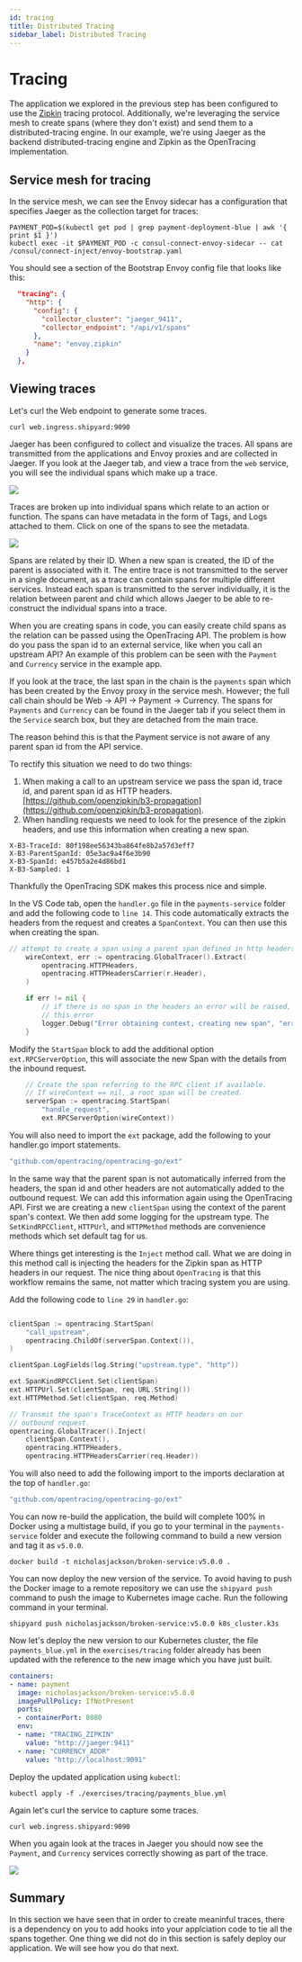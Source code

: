 ```yaml
---
id: tracing
title: Distributed Tracing
sidebar_label: Distributed Tracing
---
```


# Tracing

The application we explored in the previous step has been configured to use the [Zipkin](https://zipkin.io/) tracing protocol. Additionally, we're leveraging the service mesh to create spans (where they don't exist) and send them to a distributed-tracing engine. In our example, we're using Jaeger as the backend distributed-tracing engine and Zipkin as the OpenTracing implementation. 

## Service mesh for tracing
In the service mesh, we can see the Envoy sidecar has a configuration that specifies Jaeger as the collection target for traces:

```shell
PAYMENT_POD=$(kubectl get pod | grep payment-deployment-blue | awk '{ print $1 }')
kubectl exec -it $PAYMENT_POD -c consul-connect-envoy-sidecar -- cat /consul/connect-inject/envoy-bootstrap.yaml 

```

<p>
  <Terminal target="vscode.container.shipyard" shell="/bin/bash" workdir="/work" user="root" expanded/>
</p>

You should see a section of the Bootstrap Envoy config file that looks like this:

```json
  "tracing": {
    "http": {
      "config": {
        "collector_cluster": "jaeger_9411",
        "collector_endpoint": "/api/v1/spans"
      },
      "name": "envoy.zipkin"
    }
  },
```

## Viewing traces
Let's curl the Web endpoint to generate some traces.

```shell
curl web.ingress.shipyard:9090
```

<p>
  <Terminal target="vscode.container.shipyard" shell="/bin/bash" workdir="/work" user="root" expanded/>
</p>

Jaeger has been configured to collect and visualize the traces. All spans are transmitted from the applications and Envoy proxies and are collected in Jaeger. If you look at the Jaeger tab, and view a trace from the `web` service, you will see the individual spans which make up a trace.

![](images/tracing/web_1.png)

Traces are broken up into individual spans which relate to an action or function. The spans can have metadata in the form of Tags, and Logs attached to them. Click on one of the spans to see the metadata.

![](images/tracing/web_2.png)

Spans are related by their ID. When a new span is created, the ID of the parent is associated with it. The entire trace is not transmitted to the server in a single document, as a trace can contain spans for multiple different services. Instead each span is transmitted to the server individually, it is the relation between parent and child which allows Jaeger to be able to re-construct the individual spans into a trace.

When you are creating spans in code, you can easily create child spans as the relation can be passed using the OpenTracing API. The problem is how do you pass the span id to an external service, like when you call an upstream API? An example of this problem can be seen with the `Payment` and `Currency` service in the example app.

If you look at the trace, the last span in the chain is the `payments` span which has been created by the Envoy proxy in the service mesh. However; the full call chain should be Web -> API -> Payment -> Currency. The spans for `Payments` and `Currency` can be found in the Jaeger tab if you select them in the `Service` search box, but they are detached from the main trace.

The reason behind this is that the Payment service is not aware of any parent span id from the API service.

To rectify this situation we need to do two things: 

1. When making a call to an upstream service we pass the span id, trace id, and parent span id as HTTP headers. [https://github.com/openzipkin/b3-propagation](https://github.com/openzipkin/b3-propagation).
2. When handling requests we need to look for the presence of the zipkin headers, and use this information when creating a new span.
 
```
X-B3-TraceId: 80f198ee56343ba864fe8b2a57d3eff7
X-B3-ParentSpanId: 05e3ac9a4f6e3b90
X-B3-SpanId: e457b5a2e4d86bd1
X-B3-Sampled: 1
```

Thankfully the OpenTracing SDK makes this process nice and simple.

In the VS Code tab, open the `handler.go` file in the `payments-service` folder and add the following code to `line 14`. This code automatically extracts the headers from the request and creates a `SpanContext`. You can then use this when creating the span.

```go
// attempt to create a span using a parent span defined in http headers
	wireContext, err := opentracing.GlobalTracer().Extract(
		opentracing.HTTPHeaders,
		opentracing.HTTPHeadersCarrier(r.Header),
	)

	if err != nil {
		// if there is no span in the headers an error will be raised, log
		// this error
		logger.Debug("Error obtaining context, creating new span", "error", err)
	}
```

Modify the `StartSpan` block to add the additional option `ext.RPCServerOption`, this will associate the new Span with the details from the inbound request.  

```go
	// Create the span referring to the RPC client if available.
	// If wireContext == nil, a root span will be created.
	serverSpan := opentracing.StartSpan(
		"handle_request",
		ext.RPCServerOption(wireContext))
```

You will also need to import the `ext` package, add the following to your handler.go import statements.

```go
"github.com/opentracing/opentracing-go/ext"
```

In the same way that the parent span is not automatically inferred from the headers, the span id and other headers are not automatically added to the outbound request. We can add this information again using the OpenTracing API. First we are creating a new `clientSpan` using the context of the parent span's context.  We then add some logging for the upstream type. The `SetKindRPCClient`, `HTTPUrl`, and `HTTPMethod` methods are convenience methods which set default tag for us.

Where things get interesting is the `Inject` method call. What we are doing in this method call is injecting the headers for the Zipkin span as HTTP headers in our request. The nice thing about `OpenTracing` is that this workflow remains the same, not matter which tracing system you are using.

Add the following code to `line 29` in `handler.go`:

```go

clientSpan := opentracing.StartSpan(
	"call_upstream",
	opentracing.ChildOf(serverSpan.Context()),
)

clientSpan.LogFields(log.String("upstream.type", "http"))

ext.SpanKindRPCClient.Set(clientSpan)
ext.HTTPUrl.Set(clientSpan, req.URL.String())
ext.HTTPMethod.Set(clientSpan, req.Method)

// Transmit the span's TraceContext as HTTP headers on our
// outbound request.
opentracing.GlobalTracer().Inject(
	clientSpan.Context(),
	opentracing.HTTPHeaders,
	opentracing.HTTPHeadersCarrier(req.Header))
```

You will also need to add the following import to the imports declaration at the top of `handler.go`:

```go
"github.com/opentracing/opentracing-go/ext"
```

You can now re-build the application, the build will complete 100% in Docker using a multistage build, if you go to your terminal in the `payments-service` folder and execute the following command to build a new version and tag it as `v5.0.0`.

```shell
docker build -t nicholasjackson/broken-service:v5.0.0 .
```

<p>
  <Terminal target="vscode.container.shipyard" shell="/bin/bash" workdir="/work/payment-service" user="root"/>
</p>

You can now deploy the new version of the service. To avoid having to push the Docker image to a remote repository we can use the `shipyard push` command to push the image to Kubernetes image cache. Run the following command in your terminal.

```shell
shipyard push nicholasjackson/broken-service:v5.0.0 k8s_cluster.k3s
```

<p>
  <Terminal target="vscode.container.shipyard" shell="/bin/bash" workdir="/work/payment-service" user="root"/>
</p>

Now let's deploy the new version to our Kubernetes cluster, the file `payments_blue.yml` in the `exercises/tracing` folder already has been updated with the reference to the new image which you have just built.

```yaml
containers:
- name: payment
  image: nicholasjackson/broken-service:v5.0.0
  imagePullPolicy: IfNotPresent
  ports:
  - containerPort: 8080
  env:
  - name: "TRACING_ZIPKIN"
    value: "http://jaeger:9411"
  - name: "CURRENCY_ADDR"
    value: "http://localhost:9091"
```

Deploy the updated application using `kubectl`:

```shell
kubectl apply -f ./exercises/tracing/payments_blue.yml
```

<p>
  <Terminal target="vscode.container.shipyard" shell="/bin/bash" workdir="/work" user="root"/>
</p>

Again let's curl the service to capture some traces.

```shell
curl web.ingress.shipyard:9090 
```

<p>
  <Terminal target="vscode.container.shipyard" shell="/bin/bash" workdir="/work" user="root"/>
</p>

When you again look at the traces in Jaeger you should now see the `Payment`, and `Currency` services correctly showing as part of the trace.

![](images/tracing/web_3.png)

## Summary

In this section we have seen that in order to create meaninful traces, there is a dependency on you to add hooks into your applciation code to tie all the spans together.  One thing we did not do in this section is safely deploy our application. We will see how you do that next.